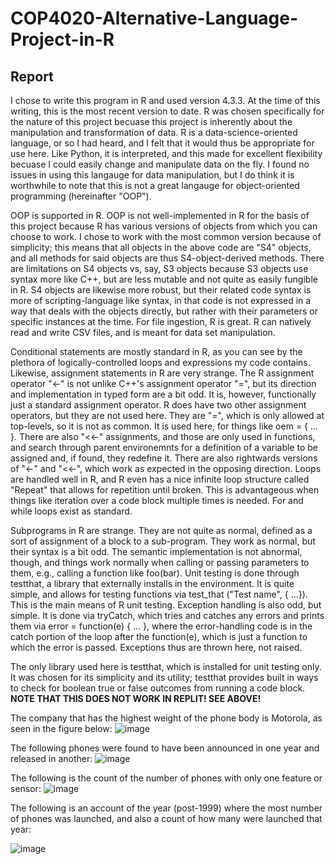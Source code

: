 # COP4020-Alternative-Language-Project-in-R
## Report

I chose to write this program in R and used version 4.3.3. At the time of this writing, this is the most recent
version to date. R was chosen specifically for the nature of this project becuase this project is inherently about the
manipulation and transformation of data. R is a data-science-oriented language, or so I had heard, and I felt that it would
thus be appropriate for use here. Like Python, it is interpreted, and this made for excellent flexibility becuase I could easily
change and manipulate data on the fly. I found no issues in using this langauge for data manipulation, but I do think it is 
worthwhile to note that this is not a great langauge for object-oriented programming (hereinafter "OOP").

OOP is supported in R. OOP is not well-implemented in R for the basis of this project because R has various versions of objects from
which you can choose to work. I chose to work with the most common version because of simplicity; this means that all objects in the 
above code are "S4" objects, and all methods for said objects are thus S4-object-derived methods. There are limitations on S4 objects vs,
say, S3 objects because S3 objects use syntax more like C++, but are less mutable and not quite as easily fungible in R. S4 objects are
likewise more robust, but their related code syntax is more of scripting-language like syntax, in that code is not expressed in a way that
deals with the objects directly, but rather with their parameters or specific instances at the time. For file ingestion, R is great. R
can natively read and write CSV files, and is meant for data set manipulation.

Conditional statements are mostly standard in R, as you can see by the plethora of logically-controlled loops and expressions my code contains.
Likewise, assignment statements in R are very strange. The R assignment operator "<-" is not unlike C++'s assignment operator "=", but its direction
and implementation in typed form are a bit odd. It is, however, functionally just a standard assignment operator. R does have two other assignment operators,
but they are not used here. They are "=", which is only allowed at top-levels, so it is not as common. It is used here, for things like oem = { ... }.
There are also "<<-" assignments, and those are only used in functions, and search through parent environemnts for a definition of a variable to be assigned and, if found, they redefine it. There are also rightwards versions of "<-" and "<<-", which work as expected in the opposing direction. Loops are handled well in R, and
R even has a nice infinite loop structure called "Repeat" that allows for repetition until broken. This is advantageous when things like iteration
over a code block multiple times is needed. For and while loops exist as standard. 

Subprograms in R are strange. They are not quite as normal, defined as a sort of assignment of a block to a sub-program. They work as normal, but their syntax is a bit odd. The semantic implementation is not abnormal, though, and things work normally when calling or passing parameters to them, e.g., calling a function like foo(bar). Unit testing is done through testthat, a library that externally installs in the environment. It is quite simple, and allows for testing functions via test_that ("Test name", { ...}). This is the main means of R unit testing. Exception handling is also odd, but simple. It is done via tryCatch, which tries and catches any errors and prints them via error = function(e) { ... }, where the error-handling code is in the catch portion of the loop after the function(e), which is just a function to which the error is passed. Exceptions thus are thrown here, not raised.

The only library used here is testthat, which is installed for unit testing only. It was chosen for its simplicity and its utility; testthat provides built in ways to check for boolean true or false outcomes from running a code block. **NOTE THAT THIS DOES NOT WORK IN REPLIT! SEE ABOVE!**

The company that has the highest weight of the phone body is Motorola, as seen in the figure below:
![image](https://github.com/WJGardnerJr/COP4020-Alternative-Language-Project-in-R/assets/135628958/1e876632-c8f4-45bc-8d44-c394f7c72ad2)

The following phones were found to have been announced in one year and released in another:
![image](https://github.com/WJGardnerJr/COP4020-Alternative-Language-Project-in-R/assets/135628958/03c978b7-c379-4744-8d70-728980af3ecf)

The following is the count of the number of phones with only one feature or sensor:
![image](https://github.com/WJGardnerJr/COP4020-Alternative-Language-Project-in-R/assets/135628958/169a65c2-47b4-44ba-94ad-35ed35a65c9d)

The following is an account of the year (post-1999) where the most number of phones was launched, and also a count of how many were launched that year:

![image](https://github.com/WJGardnerJr/COP4020-Alternative-Language-Project-in-R/assets/135628958/d021103c-fce8-4535-9fce-30ccdd30923f)

